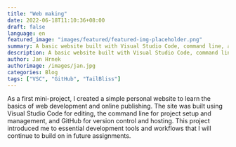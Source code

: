 ```yaml
---
title: "Web making"
date: 2022-06-18T11:10:36+08:00
draft: false
language: en
featured_image: "images/featured/featured-img-placeholder.png"
summary: A basic website built with Visual Studio Code, command line, and GitHub.
description: A basic website built with Visual Studio Code, command line, and GitHub.
author: Jan Hrnek
authorimage: /images/jan.jpg
categories: Blog
tags: ["VSC", "GitHub", "TailBliss"]
---
```



As a first mini-project, I created a simple personal website to learn the basics of web development and online publishing. The site was built using Visual Studio Code for editing, the command line for project setup and management, and GitHub for version control and hosting. This project introduced me to essential development tools and workflows that I will continue to build on in future assignments.